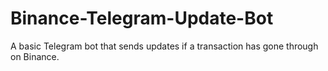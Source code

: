 # Binance-Telegram-Update-Bot
A basic Telegram bot that sends updates if a transaction has gone through on Binance.
